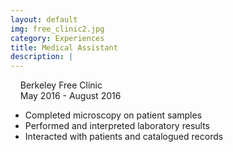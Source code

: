 ```yaml
---
layout: default
img: free_clinic2.jpg
category: Experiences
title: Medical Assistant
description: |
---
```

&nbsp;&nbsp;  <i class="fa fa-briefcase alt-font"></i>&nbsp;Berkeley Free Clinic
<br>
&nbsp;&nbsp;  <i class="fa fa-calendar"></i>&nbsp;May 2016 - August 2016
<br>

* Completed microscopy on patient samples
* Performed and interpreted laboratory results
* Interacted with patients and catalogued records
